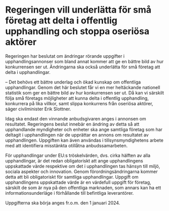 # Regeringen vill underlätta för små företag att delta i offentlig upphandling och stoppa oseriösa aktörer

Regeringen har beslutat om ändringar rörande uppgifter i upphandlingsannonser som bland annat kommer att ge en bättre bild av hur konkurrensen ser ut. Ändringarna ska också underlätta för små företag att delta i upphandlingar.

– Det behövs ett bättre underlag och ökad kunskap om offentliga upphandlingar. Genom det här beslutet får vi en mer heltäckande nationell statistik som ger en bättre bild av hur konkurrensen ser ut. Då kan vi särskilt följa små företags möjligheter att kunna delta i offentlig upphandling, konkurrera på lika villkor, samt slippa konkurrens från oseriösa aktörer, säger civilminister Erik Slottner.

Idag ska endast den vinnande anbudsgivaren anges i annonsen om resultatet. Regeringens beslut innebär en ändring av detta så att upphandlande myndigheter och enheter ska ange samtliga företag som har deltagit i upphandlingen när de upprättar en annons om resultatet av upphandlingen. Uppgiften kan även användas i tillsynsmyndighetens arbete med att identifiera misstänkta otillåtna anbudssamarbeten.

För upphandlingar under EU:s tröskelvärden, dvs. cirka hälften av alla upphandlingar, är det redan obligatoriskt att ange upphandlingens uppskattade värde respektive om det i upphandlingen tas hänsyn till miljö, sociala aspekter och innovation. Genom förordningsändringarna kommer detta att bli obligatoriskt för samtliga upphandlingar. Uppgift om upphandlingens uppskattade värde är en värdefull uppgift för företag, särskilt de som är nya på den offentliga marknaden, som annars kan ha ett informationsunderläge i förhållande till befintliga leverantörer.

Uppgifterna ska börja anges fr.o.m. den 1 januari 2024.
